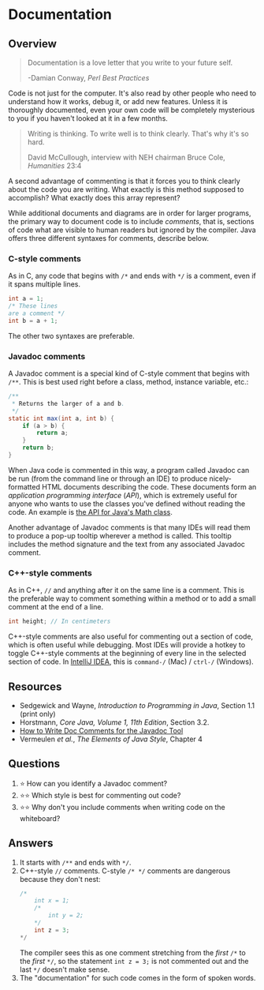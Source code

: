 # Documentation
## Overview
> Documentation is a love letter that you write to your future self.
>
> -Damian Conway, *Perl Best Practices*

Code is not just for the computer. It's also read by other people who need to understand how it works, debug it, or add new features. Unless it is thoroughly documented, even your own code will be completely mysterious to you if you haven't looked at it in a few months.

> Writing is thinking. To write well is to think clearly. That's why it's so hard.
>
> David McCullough, interview with NEH chairman Bruce Cole, *Humanities* 23:4

A second advantage of commenting is that it forces you to think clearly about the code you are writing. What exactly is this method supposed to accomplish? What exactly does this array represent?

While additional documents and diagrams are in order for larger programs, the primary way to document code is to include *comments*, that is, sections of code what are visible to human readers but ignored by the compiler. Java offers three different syntaxes for comments, describe below.

### C-style comments

As in C, any code that begins with `/*` and ends with `*/` is a comment, even if it spans multiple lines.

```java
int a = 1;
/* These lines
are a comment */
int b = a + 1;
```

The other two syntaxes are preferable.

### Javadoc comments

A Javadoc comment is a special kind of C-style comment that begins with `/**`. This is best used right before a class, method, instance variable, etc.:

```java
/**
 * Returns the larger of a and b.
 */
static int max(int a, int b) {
    if (a > b) {
        return a;
    }
    return b;
}
```

When Java code is commented in this way, a program called Javadoc can be run (from the command line or through an IDE) to produce nicely-formatted HTML documents describing the code. These documents form an *application programming interface* (*API*), which is extremely useful for anyone who wants to use the classes you've defined without reading the code. An example is [the API for Java's Math class](https://docs.oracle.com/en/java/javase/11/docs/api/java.base/java/lang/Math.html).

Another advantage of Javadoc comments is that many IDEs will read them to produce a pop-up tooltip wherever a method is called. This tooltip includes the method signature and the text from any associated Javadoc comment.

### C++-style comments

As in C++, `//` and anything after it on the same line is a comment. This is the preferable way to comment something within a method or to add a small comment at the end of a line.

```java
int height; // In centimeters
```

C++-style comments are also useful for commenting out a section of code, which is often useful while debugging.  Most IDEs will provide a hotkey to toggle C++-style comments at the beginning of every line in the selected section of code. In [IntelliJ IDEA](../development_tools/intellij_idea.md), this is `command-/` (Mac) / `ctrl-/` (Windows).

## Resources
- Sedgewick and Wayne, *Introduction to Programming in Java*, Section 1.1 (print only)
- Horstmann, *Core Java, Volume 1, 11th Edition*, Section 3.2.
- [How to Write Doc Comments for the Javadoc Tool](https://www.oracle.com/technetwork/java/javase/documentation/index-137868.html)
- Vermeulen *et al.*, *The Elements of Java Style*, Chapter 4 

## Questions
1. :star: How can you identify a Javadoc comment?
1. :star::star: Which style is best for commenting out code?
1. :star::star: Why don't you include comments when writing code on the whiteboard?
## Answers
1. It starts with `/**` and ends with `*/`.
1. C++-style `//` comments. C-style `/* */` comments are dangerous because they don't nest:
    ```java
    /*
        int x = 1;
        /*
            int y = 2;
        */
        int z = 3;
    */
    ```
    The compiler sees this as one comment stretching from the *first* `/*` to the *first* `*/`, so the statement `int z = 3;` is not commented out and the last `*/` doesn't make sense.
1. The "documentation" for such code comes in the form of spoken words.
